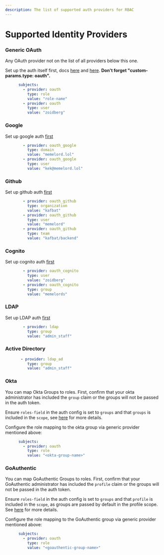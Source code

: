```yaml
---
description: The list of supported auth providers for RBAC
---
```


# Supported Identity Providers

### Generic OAuth

Any OAuth provider not on the list of all providers below this one.

Set up the auth itself first, docs [here](../authentication/oauth2.md) and [here](../authentication/sso-guide.md). **Don't forget "custom-params.type: oauth".**

```yaml
      subjects:
        - provider: oauth
          type: role
          value: "role-name"
        - provider: oauth
          type: user
          value: "zoidberg"
```

### Google

Set up google auth [first](../authentication/oauth2.md#google)

```yaml
        - provider: oauth_google
          type: domain
          value: "memelord.lol"
        - provider: oauth_google
          type: user
          value: "kek@memelord.lol"
```

### Github

Set up github auth [first](../authentication/oauth2.md#github)

```yaml
        - provider: oauth_github
          type: organization
          value: "kafbat"
        - provider: oauth_github
          type: user
          value: "memelord"
        - provider: oauth_github
          type: team
          value: "kafbat/backend"
```

### Cognito

Set up cognito auth [first](../authentication/oauth2.md#cognito)

```yaml
        - provider: oauth_cognito
          type: user
          value: "zoidberg"
        - provider: oauth_cognito
          type: group
          value: "memelords"
```

### LDAP

Set up LDAP auth [first](../authentication/ldap-active-directory.md)

```yaml
        - provider: ldap
          type: group
          value: "admin_staff"
```

### Active Directory

```yaml
       - provider: ldap_ad
          type: group
          value: "admin_staff"
```

### Okta

You can map Okta Groups to roles. First, confirm that your okta administrator has included the `group` claim or the groups will not be passed in the auth token.

Ensure `roles-field` in the auth config is set to `groups` and that `groups` is included in the `scope`, see [here](../authentication/oauth2.md#okta) for more details.

Configure the role mapping to the okta group via generic provider mentioned above:

```yaml
      subjects:
        - provider: oauth
          type: role
          value: "<okta-group-name>"
```

### GoAuthentic

You can map GoAuthentic Groups to roles. First, confirm that your GoAuthentic administrator has included the `profile` claim or the groups will not be passed in the auth token.

Ensure `roles-field` in the auth config is set to `groups` and that `profile` is included in the `scope`, as groups are passed by default in the profile scope. See [here](../authentication/oauth2.md#goauthentic) for more details.

Configure the role mapping to the GoAuthentic group via generic provider mentioned above:

```yaml
      subjects:
        - provider: oauth
          type: role
          value: "<goauthentic-group-name>"
```

